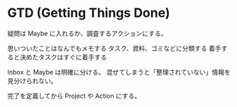 # GTD (Getting Things Done)

疑問は Maybe に入れるか、調査するアクションにする。

思いついたことはなんでもメモする
タスク、資料、ゴミなどに分類する
着手すると決めたタスクはすぐに着手する

Inbox と Maybe は明確に分ける。
混ぜてしまうと「整理されていない」情報を見分けられない。

完了を定義してから Project や Action にする。
